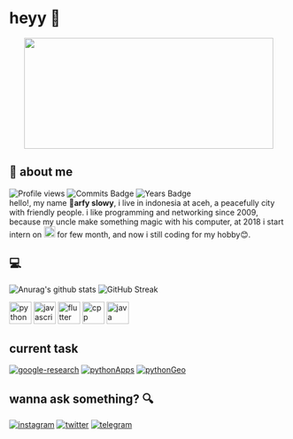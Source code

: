 # heyy :wave:
<p align="center">
  <img src="https://i.pinimg.com/originals/0c/6a/87/0c6a8788d5a21cb84faec253ab0c8804.gif" height="200" width="450"/>
</p>



## :boy: about me 
![Profile views](https://gpvc.arturio.dev/slowy07) ![Commits Badge](https://badges.pufler.dev/commits/monthly/slowy07?style=for-the-badge) ![Years Badge](https://badges.pufler.dev/years/slowy07)\
hello!, my name :boy:**arfy slowy**, i live in indonesia at aceh, a peacefully city with friendly people. i like programming and networking since 2009, because my uncle make something magic with his computer, at 2018 i start intern on <img src="https://icon-icons.com/icons2/836/PNG/72/Google_icon-icons.com_66793.png" width="20" height="20" /> for few month, and now i still coding for my hobby:blush:.

## :computer:
![Anurag's github stats](https://github-readme-stats.vercel.app/api?username=slowy07&show_icons=true&theme=bear)
![GitHub Streak](https://github-readme-streak-stats.herokuapp.com/?user=slowy07&theme=tokyonight)

<p align="left">
  <img src="https://cdn.icon-icons.com/icons2/112/PNG/512/python_18894.png" width="40" height="40"alt="python">
  <img src="https://cdn.icon-icons.com/icons2/2108/PNG/512/javascript_icon_130900.png" width="40" height="40" alt="javascript">
  <img src="https://cdn.icon-icons.com/icons2/2107/PNG/512/file_type_flutter_icon_130599.png" width="40" height="40" alt="flutter">
  <img src="https://cdn.icon-icons.com/icons2/2107/PNG/512/file_type_cpp_icon_130670.png" width="40" height="40" alt="cpp">
  <img src="https://icon-icons.com/icons2/2415/PNG/128/java_original_logo_icon_146458.png" width="40" height="40" alt="java">
</p>

## current task
[![google-research](https://img.shields.io/badge/gResearch-f39c12?style=for-the-badge&logo=jupyter&logoColor=white)](https://github.com/google-research/google-research)
[![pythonApps](https://img.shields.io/badge/allpython-2ecc71?style=for-the-badge&logo=Python&logoColor=white)](https://github.com/slowy07/pythonApps)
[![pythonGeo](https://img.shields.io/badge/cppchallenge-2ecc71?style=for-the-badge&logo=c%2B%2B&logoColor=white)](https://github.com/slowy07/cppLesson)

## wanna ask something? :mag:
[![instagram](https://img.shields.io/badge/Instagram-E4405F?style=for-the-badge&logo=instagram&logoColor=white)](https://www.instagram.com/arfy.slowy)
[![twitter](https://img.shields.io/badge/Twitter-1DA1F2?style=for-the-badge&logo=twitter&logoColor=white)](https://www.twitter.com/arfyslowy1)
[![telegram](https://img.shields.io/badge/Telegram-2CA5E0?style=for-the-badge&logo=telegram&logoColor=white)](https://www.telegram.me/arfyslowy)
